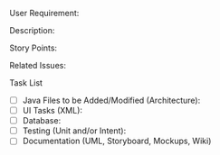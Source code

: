 [//]: # (These are comments and are used for reference and will not show up in the PR)

User Requirement:

Description:

Story Points:

Related Issues:

Task List

- [ ] Java Files to  be Added/Modified (Architecture):
- [ ] UI Tasks (XML):
- [ ] Database:
- [ ] Testing (Unit and/or Intent):
- [ ] Documentation (UML, Storyboard, Mockups, Wiki)

[//]: # (Notes:)
[//]: # (- Testing and Documentation tasks should always be assumed, but only need to be explicitly stated if there is something that ~~does not~~ need modification. For example,)
[//]: # (some Issues/Stories may not require one of Unit or Intent tests, and this should be indicated in the task list.)
[//]: # (- Code Reviews are also always assumed to be required, but an issue should only indicate in the description if a review is not required, but someone still shouldn't)
[//]: # (merge their own pull request)